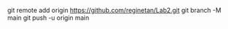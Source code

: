 git remote add origin https://github.com/reginetan/Lab2.git
git branch -M main
git push -u origin main
